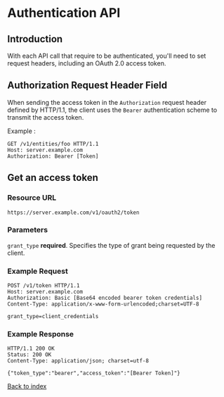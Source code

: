 # Authentication API

## Introduction

With each API call that require to be authenticated, you'll need to set request headers, including an OAuth 2.0 access token.

## Authorization Request Header Field

When sending the access token in the `Authorization` request header defined by HTTP/1.1, the client uses the `Bearer` authentication scheme to transmit the access token.

Example :

~~~
GET /v1/entities/foo HTTP/1.1
Host: server.example.com
Authorization: Bearer [Token]
~~~

## Get an access token

### Resource URL
`https://server.example.com/v1/oauth2/token`

### Parameters

`grant_type` **required**. Specifies the type of grant being requested by the client.

### Example Request

~~~
POST /v1/token HTTP/1.1
Host: server.example.com
Authorization: Basic [Base64 encoded bearer token credentials]
Content-Type: application/x-www-form-urlencoded;charset=UTF-8

grant_type=client_credentials
~~~

### Example Response

~~~
HTTP/1.1 200 OK
Status: 200 OK
Content-Type: application/json; charset=utf-8

{"token_type":"bearer","access_token":"[Bearer Token]"}
~~~

[Back to index](index.md)
